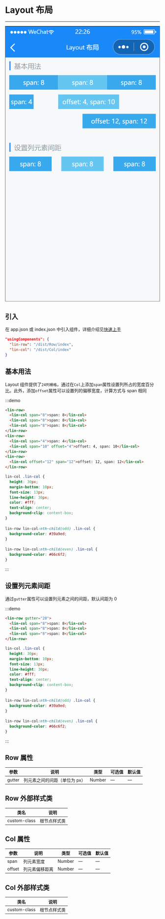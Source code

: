 # Layout 布局

---

 <div class="demo-outer-container">
     <div class="demo-inner-container">
        <div class="demo-content">
            <img class="demo-image" src='../../componentImage/layout.png' />
        </div>
     </div>
 </div>

## 引入

在 app.json 或 index.json 中引入组件，详细介绍见[快速上手](/#/start)

```json
"usingComponents": {
  "lin-row": "/dist/Row/index",
  "lin-col": "/dist/Col/index"
}
```

## 基本用法

Layout 组件提供了`24列栅格`，通过在`Col`上添加`span`属性设置列所占的宽度百分比。此外，添加`offset`属性可以设置列的偏移宽度，计算方式与 span 相同

:::demo

```html
<lin-row>
  <lin-col span="8">span: 8</lin-col>
  <lin-col span="8">span: 8</lin-col>
  <lin-col span="8">span: 8</lin-col>
</lin-row>
<lin-row>
  <lin-col span="4">span: 4</lin-col>
  <lin-col span="10" offset="4">offset: 4, span: 10</lin-col>
</lin-row>
<lin-row>
  <lin-col offset="12" span="12">offset: 12, span: 12</lin-col>
</lin-row>
```

```css
lin-col .lin-col {
  height: 30px;
  margin-bottom: 10px;
  font-size: 13px;
  line-height: 30px;
  color: #fff;
  text-align: center;
  background-clip: content-box;
}

lin-row lin-col:nth-child(odd) .lin-col {
  background-color: #39a9ed;
}

lin-row lin-col:nth-child(even) .lin-col {
  background-color: #66c6f2;
}
```

:::

## 设置列元素间距

通过`gutter`属性可以设置列元素之间的间距，默认间距为 0

:::demo

```html
<lin-row gutter="20">
  <lin-col span="8">span: 8</lin-col>
  <lin-col span="8">span: 8</lin-col>
  <lin-col span="8">span: 8</lin-col>
</lin-row>
```

```css
lin-col .lin-col {
  height: 30px;
  margin-bottom: 10px;
  font-size: 13px;
  line-height: 30px;
  color: #fff;
  text-align: center;
  background-clip: content-box;
}

lin-row lin-col:nth-child(odd) .lin-col {
  background-color: #39a9ed;
}

lin-row lin-col:nth-child(even) .lin-col {
  background-color: #66c6f2;
}
```

:::

## Row 属性

| 参数   | 说明                          | 类型   | 可选值 | 默认值 |
| ------ | ----------------------------- | ------ | ------ | ------ |
| gutter | 列元素之间的间距（单位为 px） | Number | —      | —      |

## Row 外部样式类

| 类名     | 说明         |
| ------------ | ------------ |
| custom-class | 根节点样式类 |

## Col 属性

| 参数   | 说明           | 类型   | 可选值 | 默认值 |
| ------ | -------------- | ------ | ------ | ------ |
| span   | 列元素宽度     | Number | —      | —      |
| offset | 列元素偏移距离 | Number | —      | —      |

## Col 外部样式类

| 类名     | 说明         |
| ------------ | ------------ |
| custom-class | 根节点样式类 |
